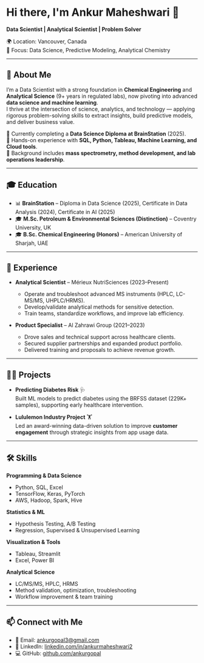 # Hi there, I'm Ankur Maheshwari 👋

**Data Scientist | Analytical Scientist | Problem Solver**

🌍 Location: Vancouver, Canada  
📌 Focus: Data Science, Predictive Modeling, Analytical Chemistry  

---

## 🚀 About Me
I’m a Data Scientist with a strong foundation in **Chemical Engineering** and **Analytical Science** (9+ years in regulated labs), now pivoting into advanced **data science and machine learning**.  
I thrive at the intersection of science, analytics, and technology — applying rigorous problem-solving skills to extract insights, build predictive models, and deliver business value.  

🔹 Currently completing a **Data Science Diploma at BrainStation** (2025).  
🔹 Hands-on experience with **SQL, Python, Tableau, Machine Learning, and Cloud tools**.  
🔹 Background includes **mass spectrometry, method development, and lab operations leadership**.  

---

## 🎓 Education
- 📊 **BrainStation** – Diploma in Data Science (2025), Certificate in Data Analysis (2024), Certificate in AI (2025)  
- 🎓 **M.Sc. Petroleum & Environmental Sciences (Distinction)** – Coventry University, UK  
- 🎓 **B.Sc. Chemical Engineering (Honors)** – American University of Sharjah, UAE  

---

## 💼 Experience
- **Analytical Scientist** – Mérieux NutriSciences (2023–Present)  
  - Operate and troubleshoot advanced MS instruments (HPLC, LC-MS/MS, UHPLC/HRMS).  
  - Develop/validate analytical methods for sensitive detection.  
  - Train teams, standardize workflows, and improve lab efficiency.  

- **Product Specialist** – Al Zahrawi Group (2021–2023)  
  - Drove sales and technical support across healthcare clients.  
  - Secured supplier partnerships and expanded product portfolio.  
  - Delivered training and proposals to achieve revenue growth.  

---

## 🧑‍💻 Projects
- **Predicting Diabetes Risk** 🩺  
  Built ML models to predict diabetes using the BRFSS dataset (229K+ samples), supporting early healthcare intervention.  

- **Lululemon Industry Project** 🏋️  
  Led an award-winning data-driven solution to improve **customer engagement** through strategic insights from app usage data.  

---

## 🛠️ Skills

**Programming & Data Science**  
- Python, SQL, Excel  
- TensorFlow, Keras, PyTorch  
- AWS, Hadoop, Spark, Hive  

**Statistics & ML**  
- Hypothesis Testing, A/B Testing  
- Regression, Supervised & Unsupervised Learning  

**Visualization & Tools**  
- Tableau, Streamlit  
- Excel, Power BI  

**Analytical Science**  
- LC/MS/MS, HPLC, HRMS  
- Method validation, optimization, troubleshooting  
- Workflow improvement & team training  

---

## 📫 Connect with Me
- 📧 Email: [ankurgopal3@gmail.com](mailto:ankurgopal3@gmail.com)  
- 💼 LinkedIn: [linkedin.com/in/ankurmaheshwari2](https://linkedin.com/in/ankurmaheshwari2)  
- 💻 GitHub: [github.com/ankurgopal](https://github.com/ankurgopal)  

